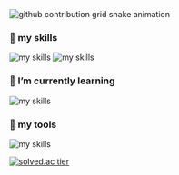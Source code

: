 
<picture>
  <source media="(prefers-color-scheme: dark)" srcset="https://raw.githubusercontent.com/NEU-chaldea/NEU-chaldea/output/github-contribution-grid-snake-dark.svg">
  <source media="(prefers-color-scheme: light)" srcset="https://raw.githubusercontent.com/NEU-chaldea/NEU-chaldea/output/github-contribution-grid-snake.svg">
  <img alt="github contribution grid snake animation" src="https://raw.githubusercontent.com/NEU-chaldea/NEU-chaldea/output/github-contribution-grid-snake.svg">
</picture>


### 🌱 my skills
<img alt="my skills" src="https://skillicons.dev/icons?theme=light&perline=8&i=py,django,sqlite" />
<img alt="my skills" src="https://skillicons.dev/icons?theme=light&perline=8&i=css,html,bootstrap" />

### 🌱 I’m currently learning
<img alt="my skills" src="https://skillicons.dev/icons?theme=light&perline=8&i=java,spring,mysql" />

### 🌱 my tools
<img alt="my skills" src="https://skillicons.dev/icons?theme=light&perline=8&i=github,gitlab,git,vscode" />



[![solved.ac tier](http://mazassumnida.wtf/api/generate_badge?boj=cjsrhd882)](https://solved.ac/cjsrhd882)

